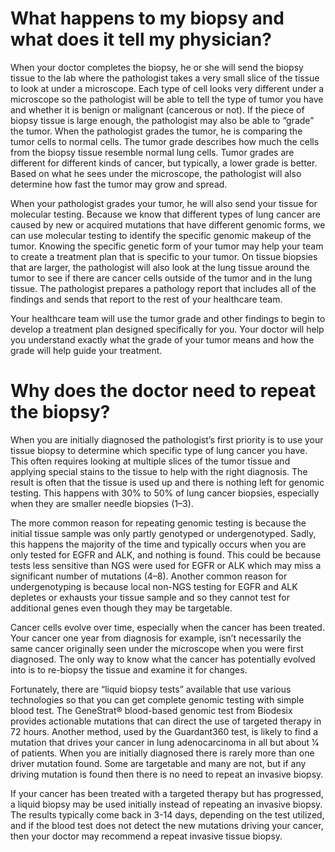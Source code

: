 # What happens to my biopsy and what does it tell my physician?

When your doctor completes the biopsy, he or she will send the biopsy tissue to the lab where the pathologist takes a very small slice of the tissue to look at under a microscope. Each type of cell looks very different under a microscope so the pathologist will be able to tell the type of tumor you have and whether it is benign or malignant (cancerous or not).
If the piece of biopsy tissue is large enough, the pathologist may also be able to “grade” the tumor. When the pathologist grades the tumor, he is comparing the tumor cells to normal cells. The tumor grade describes how much the cells from the biopsy tissue resemble normal lung cells. Tumor grades are different for different kinds of cancer, but typically, a lower grade is better. Based on what he sees under the microscope, the pathologist will also determine how fast the tumor may grow and spread.

When your pathologist grades your tumor, he will also send your tissue for molecular testing. Because we know that different types of lung cancer are caused by new or acquired mutations that have different genomic forms, we can use molecular testing to identify the specific genomic makeup of the tumor. Knowing the specific genetic form of your tumor may help your team to create a treatment plan that is specific to your tumor.
On tissue biopsies that are larger, the pathologist will also look at the lung tissue around the tumor to see if there are cancer cells outside of the tumor and in the lung tissue. The pathologist prepares a pathology report that includes all of the findings and sends that report to the rest of your healthcare team.

Your healthcare team will use the tumor grade and other findings to begin to develop a treatment plan designed specifically for you. Your doctor will help you understand exactly what the grade of your tumor means and how the grade will help guide your treatment.

# Why does the doctor need to repeat the biopsy?

When you are initially diagnosed the pathologist’s first priority is to use your tissue biopsy to determine which specific type of lung cancer you have. This often requires looking at multiple slices of the tumor tissue and applying special stains to the tissue to help with the right diagnosis. The result is often that the tissue is used up and there is nothing left for genomic testing. This happens with 30% to 50% of lung cancer biopsies, especially when they are smaller needle biopsies (1–3).

The more common reason for repeating genomic testing is because the initial tissue sample was only partly genotyped or undergenotyped. Sadly, this happens the majority of the time and typically occurs when you are only tested for EGFR and ALK, and nothing is found. This could be because tests less sensitive than NGS were used for EGFR or ALK which may miss a significant number of mutations (4–8). Another common reason for undergenotyping is because local non-NGS testing for EGFR and ALK depletes or exhausts your tissue sample and so they cannot test for additional genes even though they may be targetable.

Cancer cells evolve over time, especially when the cancer has been treated. Your cancer one year from diagnosis for example, isn’t necessarily the same cancer originally seen under the microscope when you were first diagnosed. The only way to know what the cancer has potentially evolved into is to re-biopsy the tissue and examine it for changes.

Fortunately, there are “liquid biopsy tests” available that use various technologies so that you can get complete genomic testing with simple blood test. The GeneStrat® blood-based genomic test from Biodesix provides actionable mutations that can direct the use of targeted therapy in 72 hours. Another method, used by the Guardant360 test, is likely to find a mutation that drives your cancer in lung adenocarcinoma in all but about 1⁄4 of patients. When you are initially diagnosed there is rarely more than one driver mutation found. Some are targetable and many are not, but if any driving mutation is found then there is no need to repeat an invasive biopsy.

If your cancer has been treated with a targeted therapy but has progressed, a liquid biopsy may be used initially instead of repeating an invasive biopsy. The results typically come back in 3-14 days, depending on the test utilized, and if the blood test does not detect the new mutations driving your cancer, then your doctor may recommend a repeat invasive tissue biopsy.

